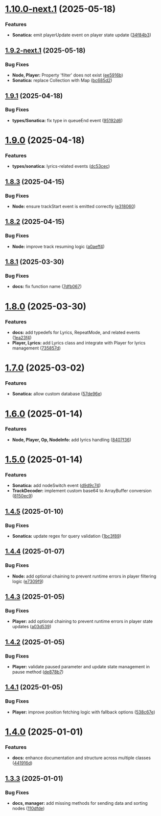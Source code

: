 # [1.10.0-next.1](https://github.com/Pastel-Dream/sonatica/compare/v1.9.2-next.1...v1.10.0-next.1) (2025-05-18)


### Features

* **Sonatica:** emit playerUpdate event on player state update ([34f84b3](https://github.com/Pastel-Dream/sonatica/commit/34f84b3e585e8895e5da2c85701cdcd47979b635))

## [1.9.2-next.1](https://github.com/Pastel-Dream/sonatica/compare/v1.9.1...v1.9.2-next.1) (2025-05-18)


### Bug Fixes

* **Node, Player:** Property 'filter' does not exist ([ee5916b](https://github.com/Pastel-Dream/sonatica/commit/ee5916bfc6e7c09a165b72afb60fce1f471470b0))
* **Sonatica:** replace Collection with Map ([bc685d2](https://github.com/Pastel-Dream/sonatica/commit/bc685d27a4b6d9be6ec92e4ee17f5c38552d2ef0))

## [1.9.1](https://github.com/Pastel-Dream/sonatica/compare/v1.9.0...v1.9.1) (2025-04-18)


### Bug Fixes

* **types/Sonatica:** fix type in queueEnd event ([95192d6](https://github.com/Pastel-Dream/sonatica/commit/95192d64f5e604c210e13226be8682167278772b))

# [1.9.0](https://github.com/Pastel-Dream/sonatica/compare/v1.8.3...v1.9.0) (2025-04-18)


### Features

* **types/sonatica:** lyrics-related events ([dc53cec](https://github.com/Pastel-Dream/sonatica/commit/dc53cec34082ff80d630b0fac4452e5d64eef397))

## [1.8.3](https://github.com/Pastel-Dream/sonatica/compare/v1.8.2...v1.8.3) (2025-04-15)


### Bug Fixes

* **Node:** ensure trackStart event is emitted correctly ([e318060](https://github.com/Pastel-Dream/sonatica/commit/e3180601b9871a9af812d6947f3f042d4be61527))

## [1.8.2](https://github.com/Pastel-Dream/sonatica/compare/v1.8.1...v1.8.2) (2025-04-15)


### Bug Fixes

* **Node:** improve track resuming logic ([a0aeff4](https://github.com/Pastel-Dream/sonatica/commit/a0aeff412e1c9a7de39741f85c3418588d05e0a4))

## [1.8.1](https://github.com/Pastel-Dream/sonatica/compare/v1.8.0...v1.8.1) (2025-03-30)


### Bug Fixes

* **docs:** fix function name ([7dfb067](https://github.com/Pastel-Dream/sonatica/commit/7dfb06755430c8a06457b095ea4084fedb7c7298))

# [1.8.0](https://github.com/Pastel-Dream/sonatica/compare/v1.7.0...v1.8.0) (2025-03-30)


### Features

* **docs:** add typedefs for Lyrics, RepeatMode, and related events ([1ea23f4](https://github.com/Pastel-Dream/sonatica/commit/1ea23f44cc80d54286150727caa51c22f8509933))
* **Player, Lyrics:** add Lyrics class and integrate with Player for lyrics management ([735857d](https://github.com/Pastel-Dream/sonatica/commit/735857dfb9f1929301334d0bf45474b09f58a05e))

# [1.7.0](https://github.com/Pastel-Dream/sonatica/compare/v1.6.0...v1.7.0) (2025-03-02)


### Features

* **Sonatica:** allow custom database ([57de96e](https://github.com/Pastel-Dream/sonatica/commit/57de96e54b2c37a0d53e435152de688159030bb2))

# [1.6.0](https://github.com/Pastel-Dream/sonatica/compare/v1.5.0...v1.6.0) (2025-01-14)


### Features

* **Node, Player, Op, NodeInfo:** add lyrics handling ([8407f36](https://github.com/Pastel-Dream/sonatica/commit/8407f36c61e7780c46b3b4544baa28d718dd60b1))

# [1.5.0](https://github.com/Pastel-Dream/sonatica/compare/v1.4.5...v1.5.0) (2025-01-14)


### Features

* **Sonatica:** add nodeSwitch event ([d9d9c74](https://github.com/Pastel-Dream/sonatica/commit/d9d9c74ba88f3d7549f2e1b371612b5c3d9701e0))
* **TrackDecoder:** implement custom base64 to ArrayBuffer conversion ([8150ec9](https://github.com/Pastel-Dream/sonatica/commit/8150ec9e3cd7c665daf4e56d1723f6f541500964))

## [1.4.5](https://github.com/Pastel-Dream/sonatica/compare/v1.4.4...v1.4.5) (2025-01-10)


### Bug Fixes

* **Sonatica:** update regex for query validation ([1bc3f89](https://github.com/Pastel-Dream/sonatica/commit/1bc3f8997a1c343db35eef56b5e059a1ae7e21b8))

## [1.4.4](https://github.com/Pastel-Dream/sonatica/compare/v1.4.3...v1.4.4) (2025-01-07)


### Bug Fixes

* **Node:** add optional chaining to prevent runtime errors in player filtering logic ([e7309f9](https://github.com/Pastel-Dream/sonatica/commit/e7309f91fbe4397534f00432e3f8fed62d3ef69d))

## [1.4.3](https://github.com/Pastel-Dream/sonatica/compare/v1.4.2...v1.4.3) (2025-01-05)


### Bug Fixes

* **Player:** add optional chaining to prevent runtime errors in player state updates ([a03d539](https://github.com/Pastel-Dream/sonatica/commit/a03d539068030a8d04f8f02dd16823d78ef43f79))

## [1.4.2](https://github.com/Pastel-Dream/sonatica/compare/v1.4.1...v1.4.2) (2025-01-05)


### Bug Fixes

* **Player:** validate paused parameter and update state management in pause method ([de878b7](https://github.com/Pastel-Dream/sonatica/commit/de878b7d1d26de5be8ac654d6e4460e59f43213b))

## [1.4.1](https://github.com/Pastel-Dream/sonatica/compare/v1.4.0...v1.4.1) (2025-01-05)


### Bug Fixes

* **Player:** improve position fetching logic with fallback options ([538c67e](https://github.com/Pastel-Dream/sonatica/commit/538c67e77666514d18f16351b455db92df7f33a5))

# [1.4.0](https://github.com/Pastel-Dream/sonatica/compare/v1.3.3...v1.4.0) (2025-01-01)


### Features

* **docs:** enhance documentation and structure across multiple classes ([441916d](https://github.com/Pastel-Dream/sonatica/commit/441916d1b486232ded9fc9d3eecc8a3baf33a825))

## [1.3.3](https://github.com/Pastel-Dream/sonatica/compare/v1.3.2...v1.3.3) (2025-01-01)


### Bug Fixes

* **docs, manager:** add missing methods for sending data and sorting nodes ([110dfde](https://github.com/Pastel-Dream/sonatica/commit/110dfde4f8c7b4e28df87a1b5c886035e4410bf7))
